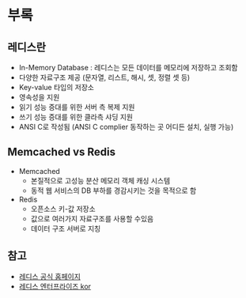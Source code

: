 # 부록

## 레디스란

- In-Memory Database : 레디스는 모든 데이터를 메모리에 저장하고 조회함
- 다양한 자료구조 제공 (문자열, 리스트, 해시, 셋, 정렬 셋 등)
- Key-value 타입의 저장소
- 영속성을 지원
- 읽기 성능 증대를 위한 서버 측 복제 지원
- 쓰기 성능 증대를 위한 클라측 샤딩 지원
- ANSI C로 작성됨 (ANSI C complier 동작하는 곳 어디든 설치, 실행 가능)

## Memcached vs Redis

- Memcached
  - 본질적으로 고성능 분산 메모리 객체 캐싱 시스템
  - 동적 웹 서비스의 DB 부하를 경감시키는 것을 목적으로 함
- Redis
  - 오픈소스 키-값 저장소
  - 값으로 여러가지 자료구조를 사용할 수있음
  - 데이터 구조 서버로 지칭

## 참고

- [레디스 공식 홈페이지](https://redis.io/)
- [레디스 엔터프라이즈 kor](http://redisgate.kr/redis/introduction/redis_intro.php)